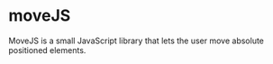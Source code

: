 # moveJS
MoveJS is a small JavaScript library that lets the user move absolute positioned elements.
